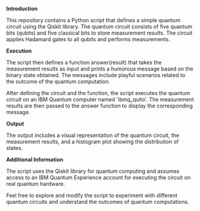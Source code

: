 **Introduction**


This repository contains a Python script that defines a simple quantum circuit using the Qiskit library. 
The quantum circuit consists of five quantum bits (qubits) and five classical bits to store measurement results. 
The circuit applies Hadamard gates to all qubits and performs measurements.

**Execution**


The script then defines a function answer(result) that takes the measurement results as input and prints a humorous message based on the binary state obtained. 
The messages include playful scenarios related to the outcome of the quantum computation.

After defining the circuit and the function, the script executes the quantum circuit on an IBM Quantum computer named 'ibmq_quito'. 
The measurement results are then passed to the answer function to display the corresponding message.

**Output**


The output includes a visual representation of the quantum circuit, the measurement results, and a histogram plot showing the distribution of states.

**Additional Information**


The script uses the Qiskit library for quantum computing and assumes access to an IBM Quantum Experience account for executing the circuit on real quantum hardware.

Feel free to explore and modify the script to experiment with different quantum circuits and understand the outcomes of quantum computations.
